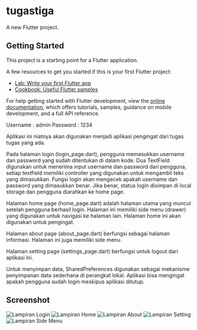 # tugastiga

A new Flutter project.

## Getting Started

This project is a starting point for a Flutter application.

A few resources to get you started if this is your first Flutter project:

- [Lab: Write your first Flutter app](https://docs.flutter.dev/get-started/codelab)
- [Cookbook: Useful Flutter samples](https://docs.flutter.dev/cookbook)

For help getting started with Flutter development, view the
[online documentation](https://docs.flutter.dev/), which offers tutorials,
samples, guidance on mobile development, and a full API reference.

Username : admin
Password : 1234

Aplikasi ini niatnya akan digunakan menjadi aplikasi pengingat dari tugas tugas yang ada. 

Pada halaman login (login_page.dart), pengguna memasukkan username dan password yang sudah ditentukan di dalam kode. Dua TextField digunakan untuk menerima input username dan password dari pengguna, setiap textfield memiliki controller yang digunakan untuk mengambil teks yang dimasukkan. Fungsi login akan mengecek apakah username dan password yang dimasukkan benar. Jika benar, status login disimpan di local storage dan pengguna diarahkan ke home page.

Halaman home page (home_page.dart) adalah halaman utama yang muncul setelah pengguna berhasil login. Halaman ini memiliki side menu (drawer) yang digunakan untuk navigasi ke halaman lain. Halaman home ini akan digunakan untuk pengingat. 

Halaman about page (about_page.dart) berfungsi sebagai halaman informasi. Halaman ini juga memiliki side menu.

Halaman setting page (settings_page.dart) berfungsi untuk logout dari aplikasi ini.

Untuk menyimpan data, SharedPreferences digunakan sebagai mekanisme penyimpanan data sederhana di perangkat lokal. Aplikasi bisa mengingat apakah pengguna sudah login meskipus aplikasi ditutup. 

## Screenshot
![Lampiran Login](login.png)
![Lampiran Home](home.png)
![Lampiran About](about.png)
![Lampiran Setting](setting.png)
![Lampiran Side Menu](side_menu.png)